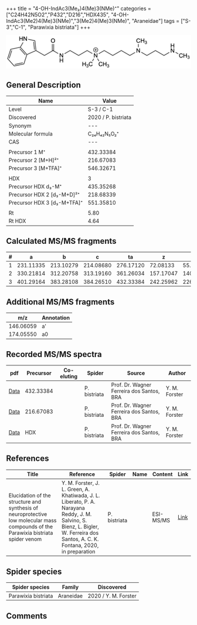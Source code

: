 +++
title = "4-OH-IndAc3(Me₂)4(Me)3(NMe)⁺"
categories = ["C24H42N5O2","P432","D216","HDX435",
"4-OH-IndAc3(Me2)4(Me)3(NMe)","3(Me2)4(Me)3(NMe)",
"Araneidae"]
tags = ["S-3","C-1",
"Parawixia bistriata"]
+++

![](/img/4-OH-IndAc3(Me2)4(Me)3(NMe).png)

## General Description

| Name                       | Value              |
|----------------------------|--------------------|
| Level                      | S-3 / C-1          |
| Discovered                 | 2020 / P. bistriata |
| Synonym                    | ---                |
| Molecular formula          | C₂₄H₄₂N₅O₂⁺                   |
| CAS                        | ---                |
|                            |                    |
| Precursor 1  M⁺         | 432.33384                   |
| Precursor 2 [M+H]²⁺       | 216.67083                   |
| Precursor 3 [M+TFA]⁺               | 546.32671                   |
|                            |                    |
| HDX                        | 3                   |
| Precursor HDX    d₃-M⁺   | 435.35268                   |
| Precursor HDX 2 [d₃-M+D]²⁺ | 218.68339                   |
| Precursor HDX 3 [d₃-M+TFA]⁺           | 551.35810                   |
|                            |                    |
| Rt                         | 5.80                   |
| Rt HDX                     | 4.64                   |

## Calculated MS/MS fragments

| # | a         | b         | c         | ta        | z         | y         | tz        |
|---|-----------|-----------|-----------|-----------|-----------|-----------|-----------|
| 1 | 231.11335 | 213.10279 | 214.08680 | 276.17120 | 72.08133 | 55.05478 | 103.12352 |
| 2 | 330.21814 | 312.20758 | 313.19160 | 361.26034 | 157.17047 | 140.14392 | 202.22832 |
| 3 | 401.29164 | 383.28108 | 384.26510 | 432.33384 | 242.25962 | 226.24090 | 259.28617 |

## Additional MS/MS fragments

| m/z | Annotation |
|-----|------------|
| 146.06059    | a'   |
| 174.05550    | a0   |

## Recorded MS/MS spectra

| pdf                                             | Precursor | Co-eluting | Spider      | Source                       | Author        |
|-------------------------------------------------|-----------|------------|-------------|------------------------------|---------------|
| [Data](/pdf/P-bistriata/432_4-OH-IndAc3(Me2)4(Me)3(NMe)_Pb.pdf) | 432.33384 |           | P. bistriata | Prof. Dr. Wagner Ferreira dos Santos, BRA  | Y. M. Forster |
| [Data](/pdf/P-bistriata/432_4-OH-IndAc3(Me2)4(Me)3(NMe)_Pb_2.pdf) | 216.67083 |           | P. bistriata | Prof. Dr. Wagner Ferreira dos Santos, BRA  | Y. M. Forster |
| [Data](/pdf/P-bistriata/432_4-OH-IndAc3(Me2)4(Me)3(NMe)_Pb_HDX.pdf) | HDX |           | P. bistriata | Prof. Dr. Wagner Ferreira dos Santos, BRA  | Y. M. Forster |


## References

| Title | Reference | Spider | Name | Content | Link |
|-------|-----------|--------|------|---------|------|
| Elucidation of the structure and synthesis of neuroprotective low molecular mass compounds of the Parawixia bistriata spider venom      | Y. M. Forster, J. L. Green, A. Khatiwada, J. L. Liberato, P. A. Narayana Reddy, J. M. Salvino, S. Bienz, L. Bigler, W. Ferreira dos Santos, A. C. K. Fontana, 2020, in preparation          | P. bistriata       |      | ESI-MS/MS        | [Link](unknown)     |

## Spider species

| Spider species     | Family     | Discovered           |
|--------------------|------------|----------------------|
| Parawixia bistriata | Araneidae | 2020 / Y. M. Forster |


## Comments